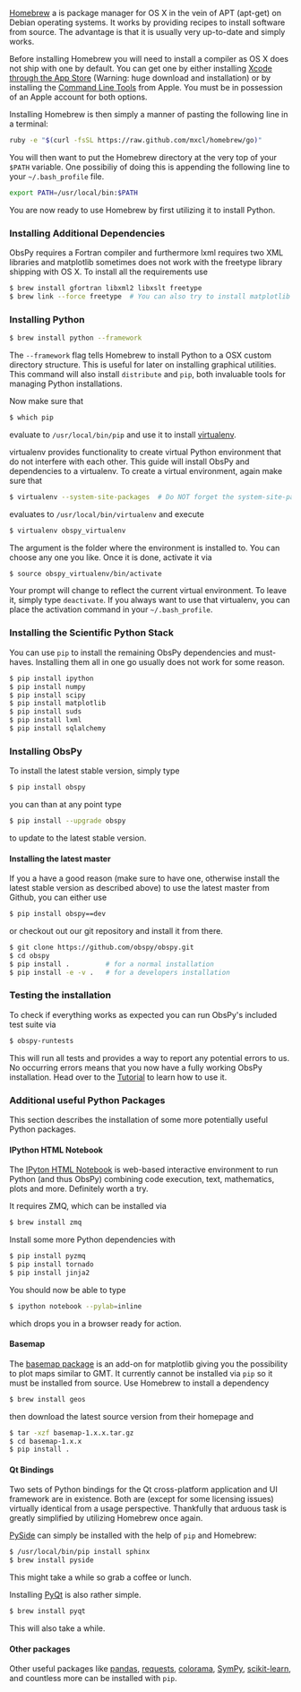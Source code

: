 [Homebrew](http://brew.sh/) a is package manager for OS X in the vein of APT (apt-get) on Debian operating systems. It works by providing recipes to install software from source. The advantage is that it is usually very up-to-date and simply works.

Before installing Homebrew you will need to install a compiler as OS X does not ship with one by default. You can get one by either installing [Xcode through the App Store](https://itunes.apple.com/en/app/xcode/id497799835?mt=12) (Warning: huge download and installation) or by installing the [Command Line Tools](https://developer.apple.com/downloads/) from Apple. You must be in possession of an Apple account for both options.

Installing Homebrew is then simply a manner of pasting the following line in a terminal:

```bash
ruby -e "$(curl -fsSL https://raw.github.com/mxcl/homebrew/go)"
```

You will then want to put the Homebrew directory at the very top of your `$PATH` variable. One possibiliy of doing this is appending the following line to your `~/.bash_profile` file.

```bash
export PATH=/usr/local/bin:$PATH
```

You are now ready to use Homebrew by first utilizing it to install Python.

### Installing Additional Dependencies

ObsPy requires a Fortran compiler and furthermore lxml requires two XML libraries and matplotlib sometimes does not work with the freetype library shipping with OS X. To install all the requirements use

```bash
$ brew install gfortran libxml2 libxslt freetype
$ brew link --force freetype  # You can also try to install matplotlib with the OS X provided version
```

### Installing Python

```bash
$ brew install python --framework
```

The `--framework` flag tells Homebrew to install Python to a OSX custom directory structure. This is useful for later on installing graphical utilities. This command will also install `distribute` and `pip`, both invaluable tools for managing Python installations.

Now make sure that

```bash
$ which pip
```

evaluate to `/usr/local/bin/pip` and use it to install [virtualenv](http://www.virtualenv.org/).

virtualenv provides functionality to create virtual Python environment that do not interfere with each other. This guide will install ObsPy and dependencies to a virtualenv. To create a virtual environment, again make sure that 

```bash
$ virtualenv --system-site-packages  # Do NOT forget the system-site-packages
```

evaluates to `/usr/local/bin/virtualenv` and execute

```bash
$ virtualenv obspy_virtualenv
```

The argument is the folder where the environment is installed to. You can choose any one you like. Once it is done, activate it via

```bash
$ source obspy_virtualenv/bin/activate
```

Your prompt will change to reflect the current virtual environment. To leave it, simply type `deactivate`. If you always want to use that virtualenv, you can place the activation command in your `~/.bash_profile`.

### Installing the Scientific Python Stack

You can use `pip` to install the remaining ObsPy dependencies and must-haves. Installing them all in one go usually does not work for some reason.

```bash
$ pip install ipython
$ pip install numpy
$ pip install scipy
$ pip install matplotlib
$ pip install suds
$ pip install lxml
$ pip install sqlalchemy
```

### Installing ObsPy

To install the latest stable version, simply type

```bash
$ pip install obspy
```

you can than at any point type

```bash
$ pip install --upgrade obspy
```

to update to the latest stable version.

#### Installing the latest master

If you a have a good reason (make sure to have one, otherwise install the latest stable version as described above) to use the latest master from Github, you can either use

```bash
$ pip install obspy==dev
```

or checkout out our git repository and install it from there.

```bash
$ git clone https://github.com/obspy/obspy.git
$ cd obspy
$ pip install .         # for a normal installation
$ pip install -e -v .   # for a developers installation
```

### Testing the installation

To check if everything works as expected you can run ObsPy's included test suite via

```bash
$ obspy-runtests
```

This will run all tests and provides a way to report any potential errors to us. No occurring errors means that you now have a fully working ObsPy installation. Head over to the [Tutorial](http://docs.obspy.org/tutorial/) to learn how to use it.

### Additional useful Python Packages

This section describes the installation of some more potentially useful Python packages.

#### IPython HTML Notebook

The [IPyton HTML Notebook](http://ipython.org/notebook.html) is web-based interactive environment to run Python (and thus ObsPy) combining code execution, text, mathematics, plots and more. Definitely worth a try.

It requires ZMQ, which can be installed via

```bash
$ brew install zmq
```

Install some more Python dependencies with

```bash
$ pip install pyzmq
$ pip install tornado
$ pip install jinja2
```

You should now be able to type

```bash
$ ipython notebook --pylab=inline
```

which drops you in a browser ready for action.

#### Basemap

The [basemap package](http://matplotlib.org/basemap/) is an add-on for matplotlib giving you the possibility to plot maps similar to GMT. It currently cannot be installed via `pip` so it must be installed from source. Use Homebrew to install a dependency

```bash
$ brew install geos
```

then download the latest source version from their homepage and 

```bash
$ tar -xzf basemap-1.x.x.tar.gz
$ cd basemap-1.x.x
$ pip install .
```

#### Qt Bindings

Two sets of Python bindings for the Qt cross-platform application and UI framework are in existence. Both are (except for some licensing issues) virtually identical from a usage perspective. Thankfully that arduous task is greatly simplified by utilizing Homebrew once again.

[PySide](http://qt-project.org/wiki/PySide) can simply be installed with the help of `pip` and Homebrew:

```bash
$ /usr/local/bin/pip install sphinx
$ brew install pyside
```

This might take a while so grab a coffee or lunch.

Installing [PyQt](http://www.riverbankcomputing.com/software/pyqt) is also rather simple.

```bash
$ brew install pyqt
```

This will also take a while.

#### Other packages

Other useful packages like [pandas](http://pandas.pydata.org/), [requests](http://docs.python-requests.org/en/latest/), [colorama](https://pypi.python.org/pypi/colorama), [SymPy](http://sympy.org/), [scikit-learn](http://scikit-learn.org/), and countless more can be installed with `pip`.
